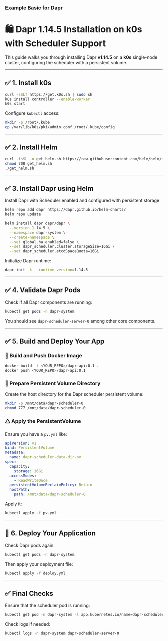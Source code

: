 ### Example Basic for Dapr ### 

# 🛍️ Dapr 1.14.5 Installation on k0s with Scheduler Support

This guide walks you through installing Dapr **v1.14.5** on a **k0s** single-node cluster, configuring the scheduler with a persistent volume.

---

## ✅ 1. Install k0s

```bash
curl -sSLf https://get.k0s.sh | sudo sh
k0s install controller --enable-worker
k0s start
```

Configure `kubectl` access:

```bash
mkdir -p /root/.kube
cp /var/lib/k0s/pki/admin.conf /root/.kube/config
```

---

## ✅ 2. Install Helm

```bash
curl -fsSL -o get_helm.sh https://raw.githubusercontent.com/helm/helm/main/scripts/get-helm-3
chmod 700 get_helm.sh
./get_helm.sh
```

---

## ✅ 3. Install Dapr using Helm

Install Dapr with Scheduler enabled and configured with persistent storage:

```bash
helm repo add dapr https://dapr.github.io/helm-charts/
helm repo update

helm install dapr dapr/dapr \
  --version 1.14.5 \
  --namespace dapr-system \
  --create-namespace \
  --set global.ha.enabled=false \
  --set dapr_scheduler.cluster.storageSize=16Gi \
  --set dapr_scheduler.etcdSpaceQuota=16Gi
```

Initialize Dapr runtime:

```bash
dapr init -k --runtime-version=1.14.5
```

---

## ✅ 4. Validate Dapr Pods

Check if all Dapr components are running:

```bash
kubectl get pods -n dapr-system
```

You should see `dapr-scheduler-server-0` among other core components.

---

## ✅ 5. Build and Deploy Your App

### 🐳 Build and Push Docker Image

```bash
docker build -t <YOUR_REPO>/dapr-api:0.1 .
docker push <YOUR_REPO>/dapr-api:0.1
```

### 📁 Prepare Persistent Volume Directory

Create the host directory for the Dapr scheduler persistent volume:

```bash
mkdir -p /mnt/data/dapr-scheduler-0
chmod 777 /mnt/data/dapr-scheduler-0
```

### 🛆 Apply the PersistentVolume

Ensure you have a `pv.yml` like:

```yaml
apiVersion: v1
kind: PersistentVolume
metadata:
  name: dapr-scheduler-data-dir-pv
spec:
  capacity:
    storage: 16Gi
  accessModes:
    - ReadWriteOnce
  persistentVolumeReclaimPolicy: Retain
  hostPath:
    path: /mnt/data/dapr-scheduler-0
```

Apply it:

```bash
kubectl apply -f pv.yml
```

---

## 🚀 6. Deploy Your Application

Check Dapr pods again:

```bash
kubectl get pods -n dapr-system
```

Then apply your deployment file:

```bash
kubectl apply -f deploy.yml
```

---

## ✅ Final Checks

Ensure that the scheduler pod is running:

```bash
kubectl get pod -n dapr-system -l app.kubernetes.io/name=dapr-scheduler
```

Check logs if needed:

```bash
kubectl logs -n dapr-system dapr-scheduler-server-0
```

